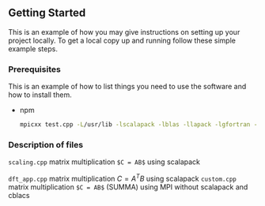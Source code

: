 
<!-- GETTING STARTED -->
## Getting Started

This is an example of how you may give instructions on setting up your project locally.
To get a local copy up and running follow these simple example steps.

### Prerequisites

This is an example of how to list things you need to use the software and how to install them.
* npm
  ```sh
  mpicxx test.cpp -L/usr/lib -lscalapack -lblas -llapack -lgfortran -o matmul
  ```

### Description of files

`scaling.cpp` matrix multiplication `$C = AB$` using scalapack

`dft_app.cpp` matrix multiplication $`C = A^{T}B`$ using  scalapack
`custom.cpp` matrix multiplication `$C = AB$`  (SUMMA) using MPI without scalapack and cblacs

